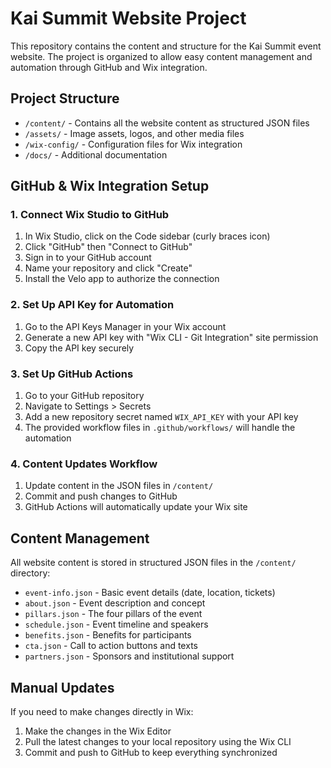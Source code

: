 # Kai Summit Website Project

This repository contains the content and structure for the Kai Summit event website. The project is organized to allow easy content management and automation through GitHub and Wix integration.

## Project Structure

- `/content/` - Contains all the website content as structured JSON files
- `/assets/` - Image assets, logos, and other media files
- `/wix-config/` - Configuration files for Wix integration
- `/docs/` - Additional documentation

## GitHub & Wix Integration Setup

### 1. Connect Wix Studio to GitHub

1. In Wix Studio, click on the Code sidebar (curly braces icon)
2. Click "GitHub" then "Connect to GitHub"
3. Sign in to your GitHub account
4. Name your repository and click "Create"
5. Install the Velo app to authorize the connection

### 2. Set Up API Key for Automation

1. Go to the API Keys Manager in your Wix account
2. Generate a new API key with "Wix CLI - Git Integration" site permission
3. Copy the API key securely

### 3. Set Up GitHub Actions

1. Go to your GitHub repository
2. Navigate to Settings > Secrets
3. Add a new repository secret named `WIX_API_KEY` with your API key
4. The provided workflow files in `.github/workflows/` will handle the automation

### 4. Content Updates Workflow

1. Update content in the JSON files in `/content/`
2. Commit and push changes to GitHub
3. GitHub Actions will automatically update your Wix site

## Content Management

All website content is stored in structured JSON files in the `/content/` directory:

- `event-info.json` - Basic event details (date, location, tickets)
- `about.json` - Event description and concept
- `pillars.json` - The four pillars of the event
- `schedule.json` - Event timeline and speakers
- `benefits.json` - Benefits for participants
- `cta.json` - Call to action buttons and texts
- `partners.json` - Sponsors and institutional support

## Manual Updates

If you need to make changes directly in Wix:

1. Make the changes in the Wix Editor
2. Pull the latest changes to your local repository using the Wix CLI
3. Commit and push to GitHub to keep everything synchronized
